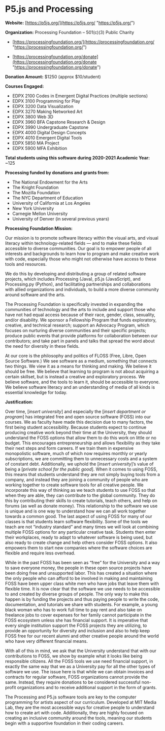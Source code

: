 # P5.js and Processing

**Website:** [https://p5js.org/](https://p5js.org/ "https://p5js.org/")

**Organization:** Processing Foundation – 501(c)(3) Public Charity

- [https://processingfoundation.org/](https://processingfoundation.org/ "https://processingfoundation.org/")

- [https://processingfoundation.org/donate](https://processingfoundation.org/donate "https://processingfoundation.org/donate")

**Donation Amount:** $1250 (approx $10/student)

**Courses Engaged:**

- EDPX 2100 Codes in Emergent Digital Practices (multiple sections)
- EDPX 3100 Programming for Play
- EDPX 3200 Data Visualization
- EDPX 3270 Making Networked Art
- EDPX 3800 Web 3D
- EDPX 3960 BFA Capstone Research & Design
- EDPX 3990 Undergraduate Capstone
- EDPX 4000 Digital Design Concepts
- EDPX 4010 Emergent Digital Tools
- EDPX 5850 MA Project
- EDPX 5900 MFA Exhibition

**Total students using this software during 2020-2021 Academic Year:** ~125

**Processing funded by donations and grants from:**
- The National Endowment for the Arts
- The Knight Foundation 
- The Mozilla Foundation 
- The NYC Department of Education 
- University of California at Los Angeles 
- New York University 
- Carnegie Mellon University 
- University of Denver (in several previous years)

**Processing Foundation Mission:**

Our mission is to promote software literacy within the visual arts, and visual literacy within technology-related fields — and to make these fields accessible to diverse communities. Our goal is to empower people of all interests and backgrounds to learn how to program and make creative work with code, especially those who might not otherwise have access to these tools and resources.

We do this by developing and distributing a group of related software projects, which includes Processing (Java), p5.js (JavaScript), and Processing.py (Python), and facilitating partnerships and collaborations with allied organizations and individuals, to build a more diverse community around software and the arts.

The Processing Foundation is specifically invested in expanding the communities of technology and the arts to include and support those who have not had equal access because of their race, gender, class, sexuality, and/or disability. We sponsor a Fellowship Program that funds exploratory, creative, and technical research; support an Advocacy Program, which focuses on nurturing diverse communities and their specific projects; produce public events that provide platforms for collaboration between our contributors; and take part in panels and talks that spread the word about the need for diversity in these fields.

At our core is the philosophy and politics of FLOSS (Free, Libre, Open Source Software.) We see software as a medium, something that connects two things. We view it as a means for thinking and making. We believe it should be free. We believe that learning to program is not about acquiring a certain skillset, but is instead a creative and exploratory process. We believe software, and the tools to learn it, should be accessible to everyone. We believe software literacy and an understanding of media of all kinds is essential knowledge for today.

**Justification:**

Over time, [*insert university*] and especially the [*insert department or program*] has integrated free and open source software (FOSS) into our courses. We as faculty have made this decision due to many factors, the first being student accessibility. Because students expect to continue producing creative work beyond their time at the University, they should understand the FOSS options that allow them to do this work on little or no budget. This encourages entrepreneurship and allows flexibility as they take their next steps and form careers. If we train them in expensive monopolistic software, much of which now requires monthly or yearly subscriptions, we are committing them to unnecessary costs and a system of constant debt. Additionally, we uphold the [*insert university*]’s value of being a [*private school for the public good*]. When it comes to using FOSS, this means that students understand they are not simply buying tools from a company, and instead they are joining a community of people who are working together to create software tools for all creative people. We incorporate this way of thinking as we teach students to use FOSS so that when they are able, they can contribute to the global community. They do this by contributing their skills to create tutorials, teach others, and help on forums (as well as donate money). This relationship to the software we use is unique and is one way to understand how we can all work together towards a common good. The last aspect of using FOSS for many of our classes is that students learn software flexibility. Some of the tools we teach are not “industry standard” and many times we will look at combining multiple FOSS options for any particular creative task. Students then enter their workplaces, ready to adapt to whatever software is being used, but also ready to create change and help others consider FOSS options. It also empowers them to start new companies where the software choices are flexible and require less overhead.

While in the past FOSS has been seen as “free” for the University and a way to save everyone money, the people in these open source projects have been doing free and unsupported labor. This has created a situation where the only people who can afford to be involved in making and maintaining FOSS have been upper class white men who have jobs that leave them with flexible time. It is now clear that the software we use needs to be accessible to and created by diverse groups of people. The only way to make this happen is by funding the projects and thus paying people to write the code, documentation, and tutorials we share with students. For example, a young black woman who has to work full time to pay rent and also take on freelance jobs to cover expenses for her family cannot participate in the FOSS ecosystem unless she has financial support. It is imperative that every single institution support the FOSS projects they are utilizing, to provide an opportunity for diversity and inclusion and also to help keep FOSS free for our recent alumni and other creative people around the world who have very different financial means.

With all of this in mind, we ask that the University understand that with our contributions to FOSS, we show by example what it looks like being responsible citizens. All the FOSS tools we use need financial support, in exactly the same way that we as a University pay for all the other types of software we use. The issue here is that while we can obtain invoices and contracts for regular software, FOSS organizations cannot provide the same. Instead, they require donations to be considered successful non-profit organizations and to receive additional support in the form of grants.

The Processing and P5.js software tools are key to the computer programming for artists aspect of our curriculum. Developed at MIT Media Lab, they are the most accessible ways for creative people to understand how to create art with code. Additionally, they are highly focused on creating an inclusive community around the tools, meaning our students begin with a supportive foundation in their coding careers.